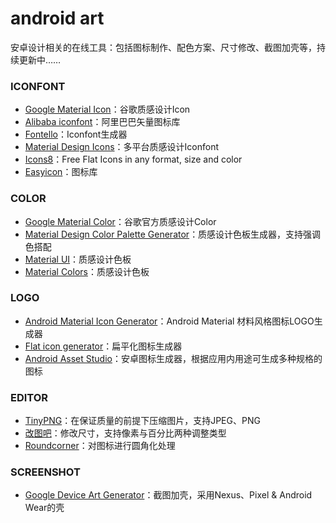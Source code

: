 # android art
安卓设计相关的在线工具：包括图标制作、配色方案、尺寸修改、截图加壳等，持续更新中……

### ICONFONT
- [Google Material Icon](https://design.google.com/icons/)：谷歌质感设计Icon
- [Alibaba iconfont](http://www.iconfont.cn/plus)：阿里巴巴矢量图标库
- [Fontello](http://fontello.com/)：Iconfont生成器
- [Material Design Icons](https://materialdesignicons.com/)：多平台质感设计Iconfont
- [Icons8](https://icons8.com/)：Free Flat Icons in any format, size and color
- [Easyicon](http://www.easyicon.net/)：图标库

### COLOR
- [Google Material Color](https://material.google.com/style/color.html)：谷歌官方质感设计Color
- [Material Design Color Palette Generator](https://www.materialpalette.com/)：质感设计色板生成器，支持强调色搭配
- [Material UI](https://www.materialui.co/colors)：质感设计色板
- [Material Colors](http://materialcolors.com/)：质感设计色板

### LOGO
- [Android Material Icon Generator](http://jaqen.me/mdpub/)：Android Material 材料风格图标LOGO生成器
- [Flat icon generator](https://flat-icon.surge.sh/)：扁平化图标生成器
- [Android Asset Studio](https://romannurik.github.io/AndroidAssetStudio/index.html)：安卓图标生成器，根据应用内用途可生成多种规格的图标

### EDITOR
- [TinyPNG](https://tinypng.com/)：在保证质量的前提下压缩图片，支持JPEG、PNG
- [改图吧](http://www.gaituba.com/)：修改尺寸，支持像素与百分比两种调整类型
- [Roundcorner](http://www.atool.org/roundcorner.php)：对图标进行圆角化处理

### SCREENSHOT
- [Google Device Art Generator](https://developer.android.com/distribute/tools/promote/device-art.html)：截图加壳，采用Nexus、Pixel & Android Wear的壳

